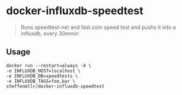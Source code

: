 # docker-influxdb-speedtest
> Runs speedtest-net and fast.com speed test and pushs it into a influxdb, every 30mmin

## Usage

```
docker run --restart=always -d \
-e INFLUXDB_HOST=localhost \
-e INFLUXDB_DB=speedtests \
-e INFLUXDB_TAGS=foo,bar \
steffenmllr/docker-influxdb-speedtest
```
